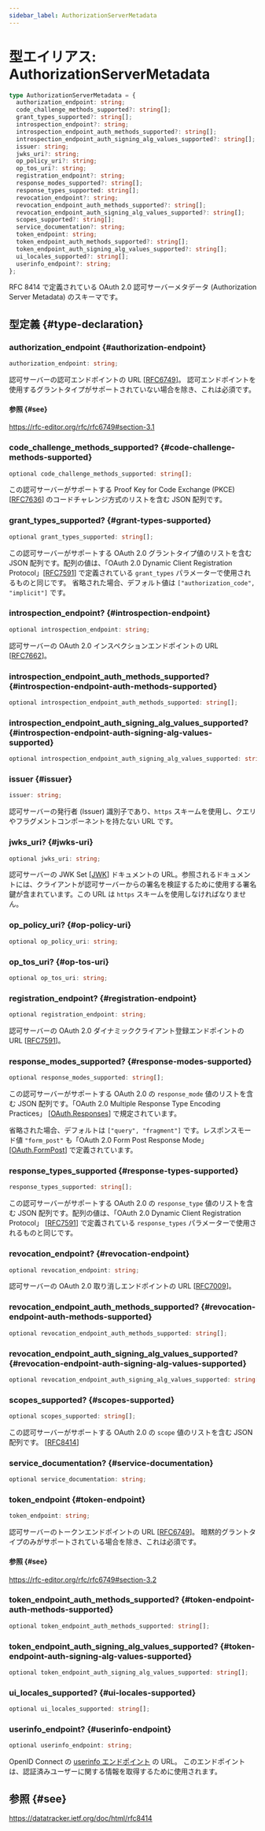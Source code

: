 ```yaml
---
sidebar_label: AuthorizationServerMetadata
---
```


# 型エイリアス: AuthorizationServerMetadata

```ts
type AuthorizationServerMetadata = {
  authorization_endpoint: string;
  code_challenge_methods_supported?: string[];
  grant_types_supported?: string[];
  introspection_endpoint?: string;
  introspection_endpoint_auth_methods_supported?: string[];
  introspection_endpoint_auth_signing_alg_values_supported?: string[];
  issuer: string;
  jwks_uri?: string;
  op_policy_uri?: string;
  op_tos_uri?: string;
  registration_endpoint?: string;
  response_modes_supported?: string[];
  response_types_supported: string[];
  revocation_endpoint?: string;
  revocation_endpoint_auth_methods_supported?: string[];
  revocation_endpoint_auth_signing_alg_values_supported?: string[];
  scopes_supported?: string[];
  service_documentation?: string;
  token_endpoint: string;
  token_endpoint_auth_methods_supported?: string[];
  token_endpoint_auth_signing_alg_values_supported?: string[];
  ui_locales_supported?: string[];
  userinfo_endpoint?: string;
};
```

RFC 8414 で定義されている OAuth 2.0 認可サーバーメタデータ (Authorization Server Metadata) のスキーマです。

## 型定義 {#type-declaration}

### authorization\_endpoint {#authorization-endpoint}

```ts
authorization_endpoint: string;
```

認可サーバーの認可エンドポイントの URL [[RFC6749](https://rfc-editor.org/rfc/rfc6749)]。
認可エンドポイントを使用するグラントタイプがサポートされていない場合を除き、これは必須です。

#### 参照 {#see}

https://rfc-editor.org/rfc/rfc6749#section-3.1

### code\_challenge\_methods\_supported? {#code-challenge-methods-supported}

```ts
optional code_challenge_methods_supported: string[];
```

この認可サーバーがサポートする Proof Key for Code Exchange (PKCE)
[[RFC7636](https://www.rfc-editor.org/rfc/rfc7636)] のコードチャレンジ方式のリストを含む JSON 配列です。

### grant\_types\_supported? {#grant-types-supported}

```ts
optional grant_types_supported: string[];
```

この認可サーバーがサポートする OAuth 2.0 グラントタイプ値のリストを含む JSON 配列です。配列の値は、「OAuth 2.0 Dynamic Client Registration Protocol」[[RFC7591](https://www.rfc-editor.org/rfc/rfc7591)] で定義されている `grant_types` パラメーターで使用されるものと同じです。
省略された場合、デフォルト値は `["authorization_code", "implicit"]` です。

### introspection\_endpoint? {#introspection-endpoint}

```ts
optional introspection_endpoint: string;
```

認可サーバーの OAuth 2.0 インスペクションエンドポイントの URL
[[RFC7662](https://www.rfc-editor.org/rfc/rfc7662)]。

### introspection\_endpoint\_auth\_methods\_supported? {#introspection-endpoint-auth-methods-supported}

```ts
optional introspection_endpoint_auth_methods_supported: string[];
```

### introspection\_endpoint\_auth\_signing\_alg\_values\_supported? {#introspection-endpoint-auth-signing-alg-values-supported}

```ts
optional introspection_endpoint_auth_signing_alg_values_supported: string[];
```

### issuer {#issuer}

```ts
issuer: string;
```

認可サーバーの発行者 (Issuer) 識別子であり、`https` スキームを使用し、クエリやフラグメントコンポーネントを持たない URL です。

### jwks\_uri? {#jwks-uri}

```ts
optional jwks_uri: string;
```

認可サーバーの JWK Set [[JWK](https://www.rfc-editor.org/rfc/rfc8414.html#ref-JWK)]
ドキュメントの URL。参照されるドキュメントには、クライアントが認可サーバーからの署名を検証するために使用する署名鍵が含まれています。この URL は `https` スキームを使用しなければなりません。

### op\_policy\_uri? {#op-policy-uri}

```ts
optional op_policy_uri: string;
```

### op\_tos\_uri? {#op-tos-uri}

```ts
optional op_tos_uri: string;
```

### registration\_endpoint? {#registration-endpoint}

```ts
optional registration_endpoint: string;
```

認可サーバーの OAuth 2.0 ダイナミッククライアント登録エンドポイントの URL
[[RFC7591](https://www.rfc-editor.org/rfc/rfc7591)]。

### response\_modes\_supported? {#response-modes-supported}

```ts
optional response_modes_supported: string[];
```

この認可サーバーがサポートする OAuth 2.0 の `response_mode` 値のリストを含む JSON 配列です。「OAuth 2.0 Multiple Response Type Encoding Practices」
[[OAuth.Responses](https://datatracker.ietf.org/doc/html/rfc8414#ref-OAuth.Responses)] で規定されています。

省略された場合、デフォルトは `["query", "fragment"]` です。レスポンスモード値 `"form_post"` も「OAuth 2.0 Form Post Response Mode」
[[OAuth.FormPost](https://datatracker.ietf.org/doc/html/rfc8414#ref-OAuth.Post)] で定義されています。

### response\_types\_supported {#response-types-supported}

```ts
response_types_supported: string[];
```

この認可サーバーがサポートする OAuth 2.0 の `response_type` 値のリストを含む JSON 配列です。配列の値は、「OAuth 2.0 Dynamic Client Registration Protocol」
[[RFC7591](https://www.rfc-editor.org/rfc/rfc7591)] で定義されている `response_types` パラメーターで使用されるものと同じです。

### revocation\_endpoint? {#revocation-endpoint}

```ts
optional revocation_endpoint: string;
```

認可サーバーの OAuth 2.0 取り消しエンドポイントの URL
[[RFC7009](https://www.rfc-editor.org/rfc/rfc7009)]。

### revocation\_endpoint\_auth\_methods\_supported? {#revocation-endpoint-auth-methods-supported}

```ts
optional revocation_endpoint_auth_methods_supported: string[];
```

### revocation\_endpoint\_auth\_signing\_alg\_values\_supported? {#revocation-endpoint-auth-signing-alg-values-supported}

```ts
optional revocation_endpoint_auth_signing_alg_values_supported: string[];
```

### scopes\_supported? {#scopes-supported}

```ts
optional scopes_supported: string[];
```

この認可サーバーがサポートする OAuth 2.0 の `scope` 値のリストを含む JSON 配列です。
[[RFC8414](https://datatracker.ietf.org/doc/html/rfc8414#section-2)]

### service\_documentation? {#service-documentation}

```ts
optional service_documentation: string;
```

### token\_endpoint {#token-endpoint}

```ts
token_endpoint: string;
```

認可サーバーのトークンエンドポイントの URL [[RFC6749](https://rfc-editor.org/rfc/rfc6749)]。
暗黙的グラントタイプのみがサポートされている場合を除き、これは必須です。

#### 参照 {#see}

https://rfc-editor.org/rfc/rfc6749#section-3.2

### token\_endpoint\_auth\_methods\_supported? {#token-endpoint-auth-methods-supported}

```ts
optional token_endpoint_auth_methods_supported: string[];
```

### token\_endpoint\_auth\_signing\_alg\_values\_supported? {#token-endpoint-auth-signing-alg-values-supported}

```ts
optional token_endpoint_auth_signing_alg_values_supported: string[];
```

### ui\_locales\_supported? {#ui-locales-supported}

```ts
optional ui_locales_supported: string[];
```

### userinfo\_endpoint? {#userinfo-endpoint}

```ts
optional userinfo_endpoint: string;
```

OpenID Connect の [userinfo エンドポイント](https://openid.net/specs/openid-connect-core-1_0.html#UserInfo) の URL。
このエンドポイントは、認証済みユーザーに関する情報を取得するために使用されます。

## 参照 {#see}

https://datatracker.ietf.org/doc/html/rfc8414
